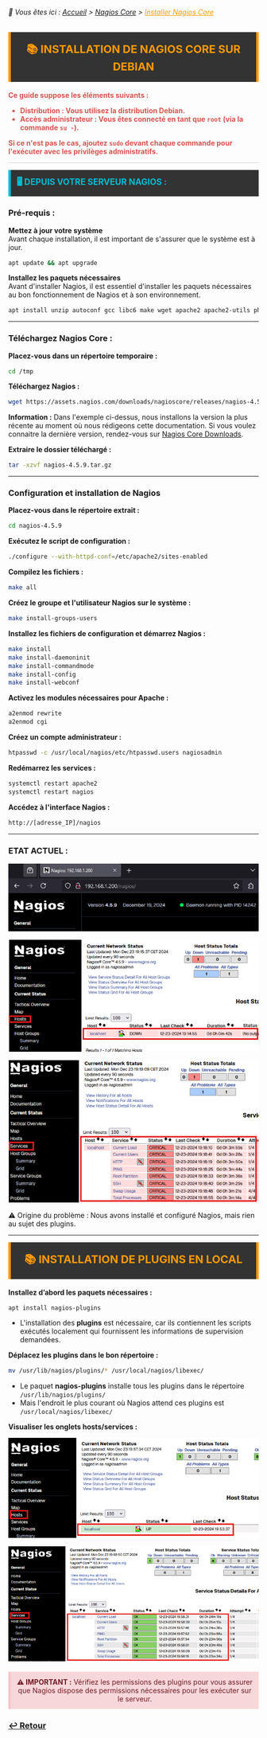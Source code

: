 <link rel="stylesheet" type="text/css" href="../../assets/css/principal-theme.css">

###### 📂 Vous êtes ici : [Accueil](../../index.md) > [Nagios Core](../nagioscore-debian/index.md) > <a href="." style="color: #ff9900; text-decoration: underline;">Installer Nagios Core</a>

<div style="background-color: #333; color: #fff; border-left: 5px solid #ff9900; border-right: 5px solid #ff9900; padding: 18px 22px; margin-bottom: 18px; text-align: center;">
  <strong style="font-size: 22px; color: #ff9900;">📚 INSTALLATION DE NAGIOS CORE SUR DEBIAN</strong>
</div>

<div style="color: #d9534f; font-weight: bold; margin-bottom: 1em;">
  <p>Ce guide suppose les éléments suivants :</p>
  <ul>
    <li><strong>Distribution :</strong> Vous utilisez la distribution <strong>Debian</strong>.</li>
    <li><strong>Accès administrateur :</strong> Vous êtes connecté en tant que <code>root</code> (via la commande <code>su -</code>).</li>
  </ul>
  <p>Si ce n'est pas le cas, ajoutez <code>sudo</code> devant chaque commande pour l'exécuter avec les privilèges administratifs.</p>
</div>

<hr style="border: 1px solid #ccc; height: 1px; background-color: #ccc; border: none;">

<div style="background-color: #333; color: #fff; border-left: 5px solid #00bcd4; padding: 12px 12px; margin-bottom: 18px;">
  <strong style="font-size: 17px; color: #00bcd4;">🖥️ DEPUIS VOTRE SERVEUR NAGIOS :</strong>
</div>

### Pré-requis :

**Mettez à jour votre système**  
Avant chaque installation, il est important de s'assurer que le système est à jour.
```bash
apt update && apt upgrade
```

**Installez les paquets nécessaires**  
Avant d'installer Nagios, il est essentiel d'installer les paquets nécessaires au bon fonctionnement de Nagios et à son environnement.
```bash
apt install unzip autoconf gcc libc6 make wget apache2 apache2-utils php libgd-dev openssl libssl-dev
```

---

### Téléchargez Nagios Core :

**Placez-vous dans un répertoire temporaire :**
```bash
cd /tmp
```

**Téléchargez Nagios :**
```bash
wget https://assets.nagios.com/downloads/nagioscore/releases/nagios-4.5.9.tar.gz
```
**Information :** Dans l'exemple ci-dessus, nous installons la version la plus récente au moment où nous rédigeons cette documentation. Si vous voulez connaitre la dernière version, rendez-vous sur [Nagios Core Downloads](https://www.nagios.org/downloads/nagios-core/).

**Extraire le dossier téléchargé :**
```bash
tar -xzvf nagios-4.5.9.tar.gz
```

---

### Configuration et installation de Nagios

**Placez-vous dans le répertoire extrait :**
```bash
cd nagios-4.5.9
```

**Exécutez le script de configuration :**
```bash
./configure --with-httpd-conf=/etc/apache2/sites-enabled
```

**Compilez les fichiers :**
```bash
make all
```

**Créez le groupe et l'utilisateur Nagios sur le système :**
```bash
make install-groups-users
```

**Installez les fichiers de configuration et démarrez Nagios :**
```bash
make install
make install-daemoninit
make install-commandmode
make install-config
make install-webconf
```

**Activez les modules nécessaires pour Apache :**
```bash
a2enmod rewrite
a2enmod cgi
```

**Créez un compte administrateur :**
```bash
htpasswd -c /usr/local/nagios/etc/htpasswd.users nagiosadmin
```

**Redémarrez les services :**
```bash
systemctl restart apache2
systemctl restart nagios
```

**Accédez à l'interface Nagios :**
```bash
http://[adresse_IP]/nagios
```

---

### ETAT ACTUEL :

![alt text](/assets/images/interface_nagios.png)

![alt text](/assets/images/nagioshosts.png)  

![alt text](/assets/images/nagiosservice.png)

⚠️ Origine du problème : Nous avons installé et configuré Nagios, mais rien au sujet des plugins.

---

<div style="background-color: #333; color: #fff; border-left: 5px solid #ff9900; border-right: 5px solid #ff9900; padding: 18px 22px; margin-bottom: 18px; text-align: center;">
  <strong style="font-size: 22px; color: #ff9900;">📚 INSTALLATION DE PLUGINS EN LOCAL</strong>
</div>

**Installez d’abord les paquets nécessaires :**  
```bash
apt install nagios-plugins
```

- L'installation des **plugins** est nécessaire, car ils contiennent les scripts exécutés localement qui fournissent les informations de supervision demandées.

**Déplacez les plugins dans le bon répertoire :**  
```bash
mv /usr/lib/nagios/plugins/* /usr/local/nagios/libexec/
```

- Le paquet **nagios-plugins** installe tous les plugins dans le répertoire `/usr/lib/nagios/plugins/`
- Mais l'endroit le plus courant où Nagios attend ces plugins est `/usr/local/nagios/libexec/`  

**Visualiser les onglets hosts/services :**

![alt text](/assets/images/nagioshostsv.png)  

![alt text](/assets/images/nagiosservicesv.png)  

<div style="background-color: #f8d7da; color: #721c24; border-left: 5px solid #f5c6cb; padding: 12px; margin-top: 18px; text-align: center;">
  <strong>⚠️ IMPORTANT :</strong> Vérifiez les permissions des plugins pour vous assurer que Nagios dispose des permissions nécessaires pour les exécuter sur le serveur.
</div>

### **[↩️ Retour](../../linux/nagioscore-debian/index.md)**
